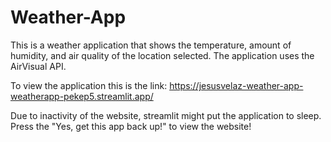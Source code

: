 # Weather-App
This is a weather application that shows the temperature, amount of humidity, and air quality of the location selected. 
The application uses the AirVisual API.

To view the application this is the link: https://jesusvelaz-weather-app-weatherapp-pekep5.streamlit.app/


Due to inactivity of the website, streamlit might put the application to sleep.
Press the "Yes, get this app back up!" to view the website!
